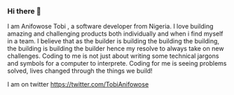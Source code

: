 ### Hi there 👋

<!--
**prof-anis/prof-anis** is a ✨ _special_ ✨ repository because its `README.md` (this file) appears on your GitHub profile.

Here are some ideas to get you started:

- 🔭 I’m currently working on ...
- 🌱 I’m currently learning ...
- 👯 I’m looking to collaborate on ...
- 🤔 I’m looking for help with ...
- 💬 Ask me about ...
- 📫 How to reach me: ...
- 😄 Pronouns: ...
- ⚡ Fun fact: ...
-->
I am Anifowose Tobi , a software developer from Nigeria. I love building amazing and challenging products both individually and when i find myself in a team. I believe that as the builder is building the building the building, the building is building the builder hence my resolve to always take on new challenges. Coding to me is not just about writing some technical jargons and symbols for a computer to interprete. Coding for me is seeing problems solved, lives changed through the things we build!

I am on twitter https://twitter.com/TobiAnifowose

